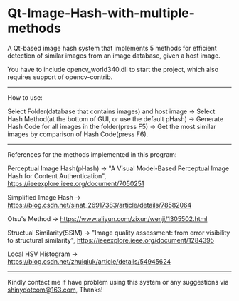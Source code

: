 # Qt-Image-Hash-with-multiple-methods

A Qt-based image hash system that implements 5 methods for efficient detection of similar images from an image database, given a host image.

You have to include opencv_world340.dll to start the project, which also requires support of opencv-contrib.

_____________________________________________________________________________________________________________________

How to use:

Select Folder(database that contains images) and host image -> Select Hash Method(at the bottom of GUI, or use the default pHash) -> Generate Hash Code for all images in the folder(press F5) -> Get the most similar images by comparison of Hash Code(press F6).

_____________________________________________________________________________________________________________________

References for the methods implemented in this program:

Perceptual Image Hash(pHash) -> "A Visual Model-Based Perceptual Image Hash for Content Authentication", https://ieeexplore.ieee.org/document/7050251

Simplified Image Hash -> https://blog.csdn.net/sinat_26917383/article/details/78582064

Otsu's Method -> https://www.aliyun.com/zixun/wenji/1305502.html

Structual Similarity(SSIM) -> "Image quality assessment: from error visibility to structural similarity", https://ieeexplore.ieee.org/document/1284395

Local HSV Histogram -> https://blog.csdn.net/zhuiqiuk/article/details/54945624

_____________________________________________________________________________________________________________________

Kindly contact me if have problem using this system or any suggestions via shinydotcom@163.com, Thanks!
